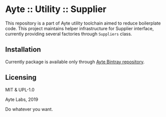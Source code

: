 # Ayte :: Utility :: Supplier



This repository is a part of Ayte utility toolchain aimed to reduce 
boilerplate code. This project maintains helper infrastructure for 
Supplier interface, currently providing several factories through
`Suppliers` class.

## Installation

Currently package is available only through 
[Ayte Bintray repository](https://bintray.com/beta/#/ayte/maven/).

## Licensing

MIT & UPL-1.0

Ayte Labs, 2019

Do whatever you want.
